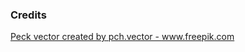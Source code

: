 ### Credits

<a href='https://www.freepik.com/vectors/peck'>Peck vector created by pch.vector - www.freepik.com</a>
